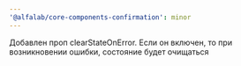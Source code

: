```yaml
---
'@alfalab/core-components-confirmation': minor
---
```


Добавлен проп clearStateOnError. Если он включен, то при возникновении ошибки, состояние будет очищаться
